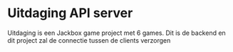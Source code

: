 # Uitdaging API server

Uitdaging is een Jackbox game project met 6 games.
Dit is de backend en dit project zal de connectie tussen de clients
verzorgen
